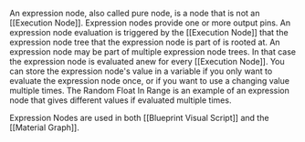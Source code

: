 An expression node,  also called pure node, is a node that is not an [[Execution Node]].
Expression nodes provide one or more output pins.
An expression node evaluation is triggered by the [[Execution Node]] that the expression node tree that the expression node is part of is rooted at.
An expression node may be part of multiple expression node trees.
In that case the expression node is evaluated anew for every [[Execution Node]].
You can store the expression node's value in a variable if you only want to evaluate the expression node once,
or if you want to use a changing value multiple times.
The Random Float In Range is an example of an expression node that gives different values if evaluated multiple times.

Expression Nodes are used in both [[Blueprint Visual Script]] and the [[Material Graph]].
